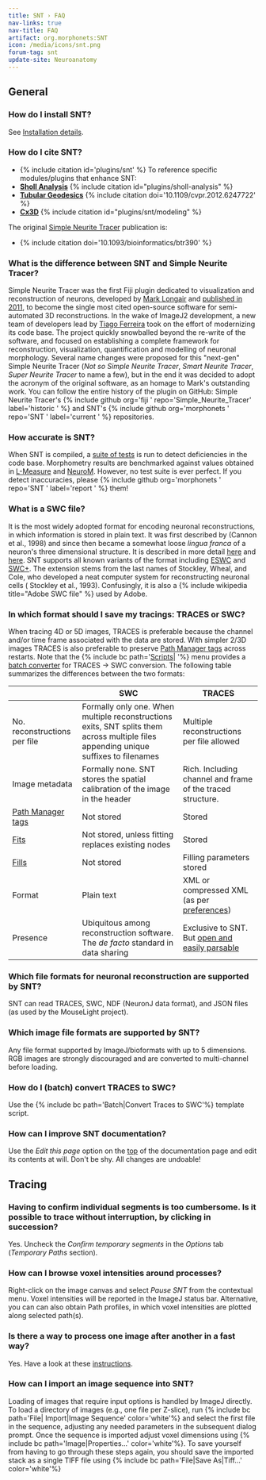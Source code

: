 ```yaml
---
title: SNT › FAQ
nav-links: true
nav-title: FAQ
artifact: org.morphonets:SNT
icon: /media/icons/snt.png
forum-tag: snt
update-site: Neuroanatomy
---
```


## General

### How do I install SNT?

See [Installation details](/plugins/snt/index#installation).

### How do I cite SNT?

- {% include citation id='plugins/snt' %}
To reference specific modules/plugins that enhance SNT:
- **[Sholl Analysis](/plugins/sholl-analysis)**
  {% include citation id="plugins/sholl-analysis" %}
- **[Tubular Geodesics](/plugins/snt/tubular-geodesics)**
  {% include citation doi='10.1109/cvpr.2012.6247722' %}
- **[Cx3D](/plugins/snt/modeling)**
  {% include citation id="plugins/snt/modeling" %}

The original [Simple Neurite Tracer](#snt) publication is:

- {% include citation doi='10.1093/bioinformatics/btr390' %}

### What is the difference between SNT and Simple Neurite Tracer?

Simple Neurite Tracer was the first Fiji plugin dedicated to visualization and reconstruction of neurons, developed by [Mark Longair](/people/mhl) and [published in 2011](#citing), to become the single most cited open-source software for semi-automated 3D reconstructions. In the wake of ImageJ2 development, a new team of developers lead by [Tiago Ferreira](/people/tferr) took on the effort of modernizing its code base. The project quickly snowballed beyond the re-write of the software, and focused on establishing a complete framework for reconstruction, visualization, quantification and modelling of neuronal morphology. Several name changes were proposed for this "next-gen" Simple Neurite Tracer (*Not so Simple Neurite Tracer*, *Smart Neurite Tracer*, *Super Neurite Tracer* to name a few), but in the end it was decided to adopt the acronym of the original software, as an homage to Mark's outstanding work. You can follow the entire history of the plugin on GitHub: Simple Neurite Tracer's {% include github org='fiji ' repo='Simple_Neurite_Tracer' label='historic ' %} and SNT's {% include github org='morphonets ' repo='SNT ' label='current ' %} repositories.

### How accurate is SNT?

When SNT is compiled, a [suite of tests](https://github.com/morphonets/SNT/tree/master/src/test/java/sc/fiji/snt) is run to detect deficiencies in the code base. Morphometry results are benchmarked against values obtained in [L-Measure](http://cng.gmu.edu:8080/Lm/) and [NeuroM](https://github.com/BlueBrain/NeuroM). However, no test suite is ever perfect. If you detect inaccuracies, please {% include github org='morphonets ' repo='SNT ' label='report ' %} them\!

### What is a SWC file?
<span id="swc"></span>
It is the most widely adopted format for encoding neuronal reconstructions, in which information is stored in plain text. It was first described by (Cannon et al., 1998) and since then became a somewhat loose *lingua franca* of a neuron's three dimensional structure. It is described in more detail [here](http://www.neuronland.org/NLMorphologyConverter/MorphologyFormats/SWC/Spec.html) and [here](https://neuroinformatics.nl/swcPlus/). SNT supports all known variants of the format including [ESWC](https://www.nature.com/articles/sdata2017207) and [SWC+](https://neuroinformatics.nl/swcPlus/). The extension stems from the last names of Stockley, Wheal, and Cole, who developed a neat computer system for reconstructing neuronal cells ( Stockley et al., 1993). Confusingly, it is also a {% include wikipedia title="Adobe SWC file" %} used by Adobe.

### In which format should I save my tracings: TRACES or SWC?
<span id="file-format"></span>
When tracing 4D or 5D images, TRACES is preferable because the channel and/or time frame associated with the data are stored. With simpler 2/3D images TRACES is also preferable to preserve [Path Manager tags](/plugins/snt/manual#tag) across restarts. Note that the {% include bc path='[Scripts](/plugins/snt/manual#scripts)| '%} menu provides a [batch converter](#convert) for TRACES → SWC conversion. The following table summarizes the differences between the two formats:

|                                              | SWC                                                                                                                                  | TRACES                                                                                     |
| -------------------------------------------- | ------------------------------------------------------------------------------------------------------------------------------------ | ------------------------------------------------------------------------------------------ |
| No. reconstructions per file                 | Formally only one. When multiple reconstructions exits, SNT splits them across multiple files appending unique suffixes to filenames | Multiple reconstructions per file allowed                                                  |
| Image metadata                               | Formally none. SNT stores the spatial calibration of the image in the header                                                         | Rich. Including channel and frame of the traced structure.                                 |
| [Path Manager tags](/plugins/snt/manual#tag) | Not stored                                                                                                                           | Stored                                                                                     |
| [Fits](/plugins/snt/manual#refinefit)        | Not stored, unless fitting replaces existing nodes                                                                                   | Stored                                                                                     |
| [Fills](/plugins/snt/manual#fill)            | Not stored                                                                                                                           | Filling parameters stored                                                                  |
| Format                                       | Plain text                                                                                                                           | XML or compressed XML (as per [preferences](/plugins/snt/manual#misc))                     |
| Presence                                     | Ubiquitous among reconstruction software. The *de facto* standard in data sharing                                                    | Exclusive to SNT. But [open and easily parsable](/plugins/snt/extending#traces-file-format) |

### Which file formats for neuronal reconstruction are supported by SNT?
SNT can read TRACES, SWC, NDF (NeuronJ data format), and JSON files (as used by the MouseLight project).

### Which image file formats are supported by SNT?
Any file format supported by ImageJ/bioformats with up to 5 dimensions. RGB images are strongly discouraged and are converted to multi-channel before loading.

### How do I (batch) convert TRACES to SWC?
Use the {% include bc path='Batch|Convert Traces to SWC'%} template script.

### How can I improve SNT documentation?
Use the *Edit this page* option on the <a href="#top">top</a> of the documentation page and edit its contents at will. Don't be shy. All changes are undoable\!

## Tracing

### Having to confirm individual segments is too cumbersome. Is it possible to trace without interruption, by clicking in succession?
Yes. Uncheck the *Confirm temporary segments* in the *Options* tab (*Temporary Paths* section).

### How can I browse voxel intensities around processes?
Right-click on the image canvas and select *Pause SNT* from the contextual menu. Voxel intensities will be reported in the ImageJ status bar.
Alternative, you can can also obtain Path profiles, in which voxel intensities are plotted along selected path(s).

### Is there a way to process one image after another in a fast way?
Yes. Have a look at these [instructions](https://forum.image.sc/t/simple-neurite-tracer-for-multiple-2d-images/22564/6?u=tferr).

### How can I import an image sequence into SNT?
Loading of images that require input options is handled by ImageJ directly. To load a directory of images (e.g., one file per Z-slice), run {% include bc path='File| Import|Image Sequence' color='white'%} and select the first file in the sequence, adjusting any needed parameters in the subsequent dialog prompt. Once the sequence is imported adjust voxel dimensions using {% include bc path='Image|Properties...' color='white'%}. To save yourself from having to go through these steps again, you should save the imported stack as a single TIFF file using {% include bc path='File|Save As|Tiff...' color='white'%}
